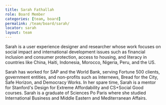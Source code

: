 ```yaml
---
title: Sarah Fathallah
role: Board Member
categories: [team, board]
permalink: /team/board/sarah/
locator: sarah
layout: team
---
```


Sarah is a user experience designer and researcher whose work focuses on social impact and international development issues such as financial inclusion and consumer protection, access to housing, and literacy in countries like China, Haiti, Indonesia, Morocco, Nigeria, Peru, and the US. 

Sarah has worked for SAP and the World Bank, serving Fortune 500 clients, government entities, and non-profits such as Internews, Bread for the City, Safe Horizon, and Democracy Works. In her spare time, Sarah is a mentor for Stanford's Design for Extreme Affordability and CS+Social Good courses. Sarah is a graduate of Sciences Po Paris where she studied International Business and Middle Eastern and Mediterranean Affairs.

